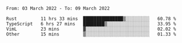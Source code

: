 <!--START_SECTION:waka-->

```text
From: 03 March 2022 - To: 09 March 2022

Rust         11 hrs 33 mins  ███████████████▒░░░░░░░░░   60.78 %
TypeScript   6 hrs 27 mins   ████████▒░░░░░░░░░░░░░░░░   33.95 %
VimL         23 mins         ▓░░░░░░░░░░░░░░░░░░░░░░░░   02.02 %
Other        15 mins         ▒░░░░░░░░░░░░░░░░░░░░░░░░   01.33 %
```

<!--END_SECTION:waka-->
